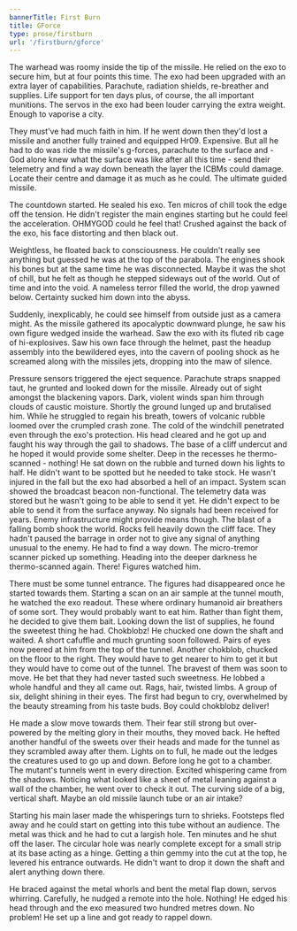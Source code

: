 ```yaml
---
bannerTitle: First Burn
title: GForce
type: prose/firstburn
url: '/firstburn/gforce'
---
```


The warhead was roomy inside the tip of the missile. He relied on the exo to
secure him, but at four points this time. The exo had been upgraded with an
extra layer of capabilities. Parachute, radiation shields, re-breather and
supplies. Life support for ten days plus, of course, the all important
munitions. The servos in the exo had been louder carrying the extra weight.
Enough to vaporise a city.

They must've had much faith in him. If he went down then they'd lost a missile
and another fully trained and equipped Hr09. Expensive. But all he had to do
was ride the missile's g-forces, parachute to the surface and - God alone knew
what the surface was like after all this time - send their telemetry and find a
way down beneath the layer the ICBMs could damage. Locate their centre and
damage it as much as he could. The ultimate guided missile.

The countdown started. He sealed his exo. Ten micros of chill took the edge off
the tension. He didn't register the main engines starting but he could feel the
acceleration. OHMYGOD could he feel that! Crushed against the back of the exo,
his face distorting and then black out.

Weightless, he floated back to consciousness. He couldn't really see anything
but guessed he was at the top of the parabola. The engines shook his bones but
at the same time he was disconnected. Maybe it was the shot of chill, but he
felt as though he stepped sideways out of the world. Out of time and into the
void. A nameless terror filled the world, the drop yawned below. Certainty
sucked him down into the abyss.

Suddenly, inexplicably, he could see himself from outside just as a camera
might. As the missile gathered its apocalyptic downward plunge, he saw his own
figure wedged inside the warhead. Saw the exo with its fluted rib cage of
hi-explosives. Saw his own face through the helmet, past the headup assembly
into the bewildered eyes, into the cavern of pooling shock as he screamed along
with the missiles jets, dropping into the maw of silence.

Pressure sensors triggered the eject sequence. Parachute straps snapped taut,
he grunted and looked down for the missile. Already out of sight amongst the
blackening vapors. Dark, violent winds span him through clouds of caustic
moisture. Shortly the ground lunged up and brutalised him. While he struggled
to regain his breath, towers of volcanic rubble loomed over the crumpled crash
zone. The cold of the windchill penetrated even through the exo's protection.
His head cleared and he got up and faught his way through the gail to shadows.
The base of a cliff undercut and he hoped it would provide some shelter. Deep
in the recesses he thermo-scanned - nothing! He sat down on the rubble and
turned down his lights to half. He didn't want to be spotted but he needed to
take stock. He wasn't injured in the fall but the exo had absorbed a hell of an
impact. System scan showed the broadcast beacon non-functional. The telemetry
data was stored but he wasn't going to be able to send it yet. He didn't expect
to be able to send it from the surface anyway. No signals had been received for
years. Enemy infrastructure might provide means though. The blast of a falling
bomb shook the world. Rocks fell heavily down the cliff face. They hadn't
paused the barrage in order not to give any signal of anything unusual to the
enemy. He had to find a way down. The micro-tremor scanner picked up something.
Heading into the deeper darkness he thermo-scanned again. There! Figures
watched him.

There must be some tunnel entrance. The figures had disappeared once he started
towards them. Starting a scan on an air sample at the tunnel mouth, he watched
the exo readout. These where ordinary humanoid air breathers of some sort. They
would probably want to eat him. Rather than fight them, he decided to give them
bait. Looking down the list of supplies, he found the sweetest thing he had.
Chokblobz! He chucked one down the shaft and waited. A short cafuffle and much
grunting soon followed. Pairs of eyes now peered at him from the top of the
tunnel. Another chokblob, chucked on the floor to the right. They would have to
get nearer to him to get it but they would have to come out of the tunnel. The
bravest of them was soon to move. He bet that they had never tasted such
sweetness. He lobbed a whole handful and they all came out. Rags, hair, twisted
limbs. A group of six, delight shining in their eyes. The first had begun to
cry, overwhelmed by the beauty streaming from his taste buds. Boy could
chokblobz deliver!

He made a slow move towards them. Their fear still strong but over-powered by
the melting glory in their mouths, they moved back. He hefted another handful
of the sweets over their heads and made for the tunnel as they scrambled away
after them. Lights on to full, he made out the ledges the creatures used to go
up and down. Before long he got to a chamber. The mutant's tunnels went in
every direction. Excited whispering came from the shadows. Noticing what looked
like a sheet of metal leaning against a wall of the chamber, he went over to
check it out. The curving side of a big, vertical shaft. Maybe an old missile
launch tube or an air intake?

Starting his main laser made the whisperings turn to shrieks. Footsteps fled
away and he could start on getting into this tube without an audience. The
metal was thick and he had to cut a largish hole. Ten minutes and he shut off
the laser. The circular hole was nearly complete except for a small strip at
its base acting as a hinge. Getting a thin gemmy into the cut at the top, he
levered his entrance outwards. He didn't want to drop it down the shaft and
alert anything down there.

He braced against the metal whorls and bent the metal flap down, servos
whirring. Carefully, he nudged a remote into the hole. Nothing! He edged his
head through and the exo measured two hundred metres down. No problem! He set
up a line and got ready to rappel down.

